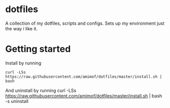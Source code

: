dotfiles
========

A collection of my dotfiles, scripts and configs. Sets up my environment just the way i like it.

# Getting started

Install by running 
```
curl -LSs https://raw.githubusercontent.com/amimof/dotfiles/master/install.sh | bash
```

And uninstall by running
curl -LSs https://raw.githubusercontent.com/amimof/dotfiles/master/install.sh | bash -s uninstall
